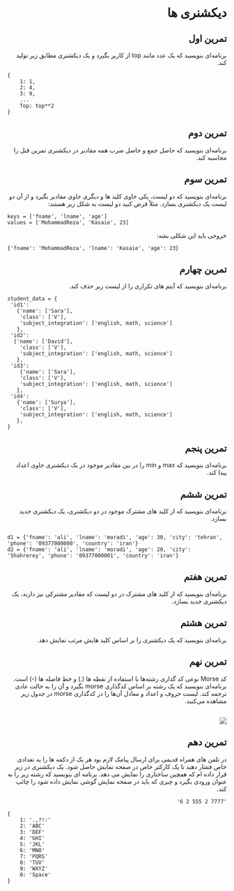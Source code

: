 <div dir="rtl">

# دیکشنری ها


## تمرین اول

برنامه‌ای بنویسید که یک عدد مانند top از کاربر بگیرد و یک دیکشنری مطابق زیر تولید کند.

<div dir="ltr">

```
{
    1: 1,
    2: 4,
    3: 9,
    ...
    Top: top**2
}
```
</div>

## تمرین دوم

برنامه‌ای بنویسید که حاصل جمع و حاصل ضرب همه مقادیر در دیکشنری تمرین قبل را محاسبه کند.


## تمرین سوم

برنامه‌ای بنویسید که دو لیست، یکی حاوی کلید ها و دیگری حاوی مقادیر بگیرد و از آن دو لیست یک دیکشنری بسازد. مثلاً فرض کنید دو لیست به شکل زیر هستند:

<div dir="ltr">
    
```
keys = ['fname', 'lname', 'age']
values = ['MohammadReza', 'Kasaie', 23]
```
    
</div>
خروجی باید این شکلی بشه:

<div dir="ltr">

```
{'fname': 'MohammadReza', 'lname': 'Kasaie', 'age': 23}
```
</div>

## تمرین چهارم

برنامه‌ای بنویسید که آیتم های تکراری را از لیست زیر حذف کند.

<div dir="ltr">

```
student_data = {
 'id1': 
   {'name': ['Sara'], 
    'class': ['V'], 
    'subject_integration': ['english, math, science']
   },
 'id2': 
  {'name': ['David'], 
    'class': ['V'], 
    'subject_integration': ['english, math, science']
   },
 'id3': 
    {'name': ['Sara'], 
    'class': ['V'], 
    'subject_integration': ['english, math, science']
   },
 'id4': 
   {'name': ['Surya'], 
    'class': ['V'], 
    'subject_integration': ['english, math, science']
   },
}
```

</div>

## تمرین پنجم

برنامه‌ای بنویسید که max و  min را در بین مقادیر موجود در یک دیکشنری حاوی اعداد پیدا کند.


## تمرین ششم

برنامه‌ای بنویسید که از کلید های مشترک موجود در دو دیکشنری، یک دیکشنری جدید بسازد.

<div dir="ltr">

```

d1 = {'fname': 'ali', 'lname': 'moradi', 'age': 30, 'city': 'tehran', 'phone': '09377000000', 'country': 'iran'}
d2 = {'fname': 'ali', 'lname': 'moradi', 'age': 20, 'city': 'Shahrerey', 'phone': '09377000001', 'country': 'iran'}

```

</div>


## تمرین هفتم

برنامه‌ای بنویسید که از کلید های مشترک در دو لیست که مقادیر مشترکی نیز دارند، یک دیکشنری جدید بسازد.


## تمرین هشتم

برنامه‌ای بنویسید که یک دیکشنری را بر اساس کلید هایش مرتب نمایش دهد.


## تمرین نهم

کد Morse نوعی کد گذاری رشته‌ها با استفاده از نقطه ها (.) و خط فاصله ها (-) است. برنامه‌ای بنویسید که یک رشته بر اساس کدگذاری morse بگیرد و آن را به حالت عادی ترجمه کند. لیست حروف و اعداد و معادل آن‌ها را در کدگذاری morse در جدول زیر مشاهده می‌کنید.

## ![](https://microbit-challenges.readthedocs.io/en/latest/_images/morse.png)


## تمرین دهم

در تلفن های همراه قدیمی برای ارسال پیامک لازم بود هر یک از دکمه ها را به تعدادی خاص فشار دهید تا یک کارکتر خاص در صفحه نمایش حاصل شود.
یک دیکشنری در زیر قرار داده ام که همچین ساختاری را نمایش می دهد.
برنامه ای بنویسید که رشته زیر را به عنوان ورودی بگیرد و چیزی که باید در صفحه نمایش گوشی نمایش داده شود را چائپ کند.

`'7777 2 555 2 6'`

<div dir="ltr">

```
{
	1: '.,?!:'
	2: 'ABC'
	3: 'DEF'
	4: 'GHI'
	5: 'JKL'
	6: 'MNO'
	7: 'PQRS'
	8: 'TUV'
	9: 'WXYZ'
	0: 'Space'
}
```

</div>


</div>


